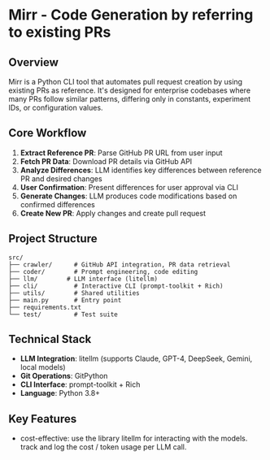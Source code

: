 # Mirr - Code Generation by referring to existing PRs

## Overview
Mirr is a Python CLI tool that automates pull request creation by using existing PRs as reference. It's designed for enterprise codebases where many PRs follow similar patterns, differing only in constants, experiment IDs, or configuration values.

## Core Workflow
1. **Extract Reference PR**: Parse GitHub PR URL from user input
2. **Fetch PR Data**: Download PR details via GitHub API
3. **Analyze Differences**: LLM identifies key differences between reference PR and desired changes
4. **User Confirmation**: Present differences for user approval via CLI
5. **Generate Changes**: LLM produces code modifications based on confirmed differences
6. **Create New PR**: Apply changes and create pull request

## Project Structure
```
src/
├── crawler/      # GitHub API integration, PR data retrieval
├── coder/        # Prompt engineering, code editing
├── llm/        # LLM interface (litellm)
├── cli/          # Interactive CLI (prompt-toolkit + Rich)
├── utils/        # Shared utilities
├── main.py       # Entry point
├── requirements.txt
└── test/         # Test suite
```

## Technical Stack
- **LLM Integration**: litellm (supports Claude, GPT-4, DeepSeek, Gemini, local models)
- **Git Operations**: GitPython
- **CLI Interface**: prompt-toolkit + Rich
- **Language**: Python 3.8+

## Key Features
- cost-effective: use the library litellm for interacting with the models. track and log the cost / token usage per LLM call.
